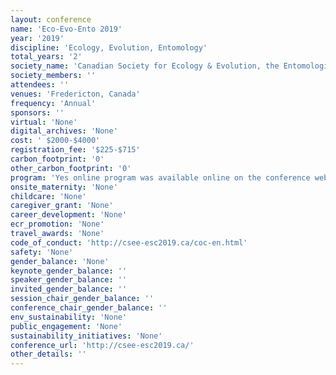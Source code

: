 ```yaml
---
layout: conference 
name: 'Eco-Evo-Ento 2019'
year: '2019'
discipline: 'Ecology, Evolution, Entomology'
total_years: '2'
society_name: 'Canadian Society for Ecology & Evolution, the Entomological Society of Canada, and the Acadian Entomological Society'
society_members: ''
attendees: ''
venues: 'Fredericton, Canada'
frequency: 'Annual'
sponsors: ''
virtual: 'None'
digital_archives: 'None'
cost: ' $2000-$4000'
registration_fee: '$225-$715'
carbon_footprint: '0'
other_carbon_footprint: '0'
program: 'Yes online program was available online on the conference website.'
onsite_maternity: 'None'
childcare: 'None'
caregiver_grant: 'None'
career_development: 'None'
ecr_promotion: 'None'
travel_awards: 'None'
code_of_conduct: 'http://csee-esc2019.ca/coc-en.html'
safety: 'None'
gender_balance: 'None'
keynote_gender_balance: ''
speaker_gender_balance: ''
invited_gender_balance: ''
session_chair_gender_balance: ''
conference_chair_gender_balance: ''
env_sustainability: 'None'
public_engagement: 'None'
sustainability_initiatives: 'None'
conference_url: 'http://csee-esc2019.ca/'
other_details: ''
---
```

